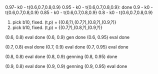 0.97- k0 - t{0.6,0.7,0.8,0.9}
0.95 - k0 - t{0.6,0.7,0.8,0.9}: done
0.9 - k0 - t{0.6,0.7,0.8,0.9}
0.85 - k0 - t{0.6,0.7,0.8,0.9}
0.8 - k0 - t{0.6,0.7,0.8,0.9}

1. pick b10, fixed. (t,p) = {(0.6,?),(0.7,?),(0.8,?),(0.9,?)}
2. pick b10, fixed. (t,p) = {(0.7,?),(0.8,?),(0.9,?)}

(0.6, 0.8) eval done
(0.6, 0.9) gen done
(0.6, 0.95) eval done

(0.7, 0.8) eval done
(0.7, 0.9) eval done
(0.7, 0.95) eval done

(0.8, 0.8) eval done
(0.8, 0.9) genning
(0.8, 0.95) done

(0.9, 0.8) eval done
(0.9, 0.9) genning
(0.9, 0.95) eval done
